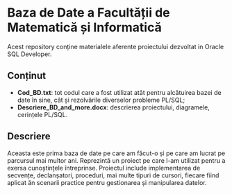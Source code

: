 # Baza de Date a Facultății de Matematică și Informatică
Acest repository conține materialele aferente proiectului dezvoltat in Oracle SQL Developer.

## Conținut
- **Cod_BD.txt**: tot codul care a fost utilizat atât pentru alcătuirea bazei de date în sine, cât și rezolvările diverselor probleme PL/SQL;
- **Descriere_BD_and_more.docx**: descrierea proiectului, diagramele, cerințele PL/SQL.

## Descriere
Aceasta este prima baza de date pe care am făcut-o și pe care am lucrat pe parcursul mai multor ani. Reprezintă un proiect pe care l-am utilizat pentru a exersa cunoștințele întreprinse. Proiectul include implementarea de secvențe, declanșatori, proceduri, mai multe tipuri de cursori, fiecare fiind aplicat ăn scenarii practice pentru gestionarea și manipularea datelor.
